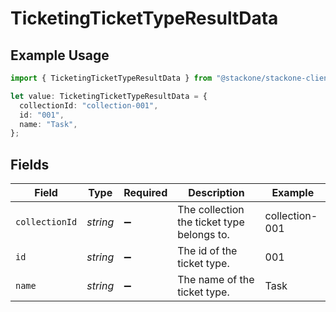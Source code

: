 # TicketingTicketTypeResultData

## Example Usage

```typescript
import { TicketingTicketTypeResultData } from "@stackone/stackone-client-ts/sdk/models/shared";

let value: TicketingTicketTypeResultData = {
  collectionId: "collection-001",
  id: "001",
  name: "Task",
};
```

## Fields

| Field                                      | Type                                       | Required                                   | Description                                | Example                                    |
| ------------------------------------------ | ------------------------------------------ | ------------------------------------------ | ------------------------------------------ | ------------------------------------------ |
| `collectionId`                             | *string*                                   | :heavy_minus_sign:                         | The collection the ticket type belongs to. | collection-001                             |
| `id`                                       | *string*                                   | :heavy_minus_sign:                         | The id of the ticket type.                 | 001                                        |
| `name`                                     | *string*                                   | :heavy_minus_sign:                         | The name of the ticket type.               | Task                                       |